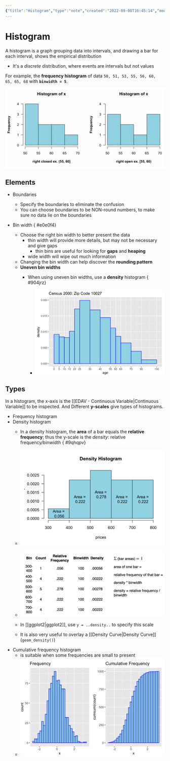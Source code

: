 ```yaml
---
{"title":"Histogram","type":"note","created":"2022-09-08T16:45:14","modified":"2022-09-08T16:57:04","dg-publish":true,"sup":["[[EDAV\\|EDAV]]"],"state":"done","permalink":"/histogram/","dgPassFrontmatter":true,"updated":"2022-09-08T16:57:04"}
---
```



# Histogram

A histogram is a graph grouping data into intervals, and drawing a bar for each interval, shows the empirical distribution

- <span class="alt-check alt-check-tip">It's a *discrete* distribution, where events are intervals but not values</span>

For example, the **frequency histogram** of data `50, 51, 53, 55, 56, 60, 65, 65, 68` with **`binwidth = 5`**.

![](https://raw.githubusercontent.com/zcysxy/Figurebed/master/img/20220908164904.png)

## Elements

- Boundaries
    - Specify the boundaries to eliminate the confusion
    - You can choose boundaries to be NON-round numbers, to make sure no data lie on the boundaries
- Bin width
{ #e0e0f4}

    - Choose the right bin width to better present the data
        - thin width will provide more details, but may not be necessary and give gaps
            - thin bins are useful for looking for **gaps** and **heaping**
        - wide width will wipe out much information
    - Changing the bin width can help discover the **rounding pattern**
    - **Uneven bin widths**
        - When using uneven bin widths, use a **density** histogram
{ #904jrz}

            - ![](https://raw.githubusercontent.com/zcysxy/Figurebed/master/img/20220926010135.png)

## Types

In a histogram, the x-axis is the [[EDAV - Continuous Variable\|Continuous Variable]] to be inspected. And Different **y-scales** give types of histograms.

- Frequency histogram
- Density histogram
    - In a density histogram, the **area** of a bar equals the **relative frequency**; thus the y-scale is the *density*: $\text{relative frequency} / \text{binwidth}$
{ #9qhqpv}

    - ![](https://raw.githubusercontent.com/zcysxy/Figurebed/master/img/20220908165957.png)
    - ![](https://raw.githubusercontent.com/zcysxy/Figurebed/master/img/20220908170007.png)
    - In [[ggplot2\|ggplot2]], use `y = ..density..` to specify this scale
    - It is also very useful to overlay a [[Density Curve\|Density Curve]] (`geom_density()`)
- Cumulative frequency histogram
    - is suitable when some frequencies are small to present
    - ![](https://raw.githubusercontent.com/zcysxy/Figurebed/master/img/20220908170058.png)

